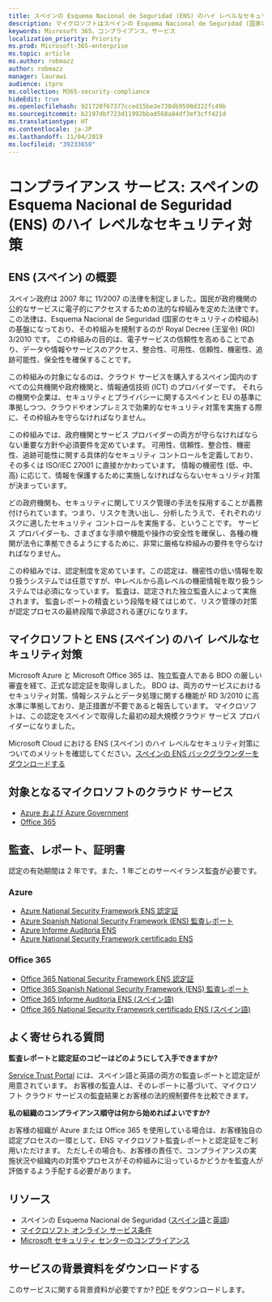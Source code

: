 ```yaml
---
title: スペインの Esquema Nacional de Seguridad (ENS) のハイ レベルなセキュリティ対策
description: マイクロソフトはスペインの Esquema Nacional de Seguridad (国家のセキュリティの枠組み) の認定を取得しています。
keywords: Microsoft 365、コンプライアンス、サービス
localization_priority: Priority
ms.prod: Microsoft-365-enterprise
ms.topic: article
ms.author: robmazz
author: robmazz
manager: laurawi
audience: itpro
ms.collection: M365-security-compliance
hideEdit: true
ms.openlocfilehash: 921728f67377cced15be3e730db9598d322fc49b
ms.sourcegitcommit: b2197dbf723d11992bbad568a84df3ef3cff421d
ms.translationtype: HT
ms.contentlocale: ja-JP
ms.lasthandoff: 11/04/2019
ms.locfileid: "39233650"
---
```

# <a name="compliance-offering-spain-esquema-nacional-de-seguridad-ens-high-level-security-measures"></a>コンプライアンス サービス: スペインの Esquema Nacional de Seguridad (ENS) のハイ レベルなセキュリティ対策

## <a name="spain-ens-overview"></a>ENS (スペイン) の概要

スペイン政府は 2007 年に 11/2007 の法律を制定しました。国民が政府機関の公的なサービスに電子的にアクセスするための法的な枠組みを定めた法律です。 この法律は、Esquema Nacional de Seguridad (国家のセキュリティの枠組み) の基盤になっており、その枠組みを規制するのが Royal Decree (王室令) (RD) 3/2010 です。 この枠組みの目的は、電子サービスの信頼性を高めることであり、データや情報やサービスのアクセス、整合性、可用性、信頼性、機密性、追跡可能性、保全性を確保することです。

この枠組みの対象になるのは、クラウド サービスを購入するスペイン国内のすべての公共機関や政府機関と、情報通信技術 (ICT) のプロバイダーです。 それらの機関や企業は、セキュリティとプライバシーに関するスペインと EU の基準に準拠しつつ、クラウドやオンプレミスで効果的なセキュリティ対策を実施する際に、その枠組みを守らなければなりません。

この枠組みでは、政府機関とサービス プロバイダーの両方が守らなければならない重要な方針や必須要件を定めています。 可用性、信頼性、整合性、機密性、追跡可能性に関する具体的なセキュリティ コントロールを定義しており、その多くは ISO/IEC 27001 に直接かかわっています。 情報の機密性 (低、中、高) に応じて、情報を保護するために実施しなければならないセキュリティ対策が決まっています。

どの政府機関も、セキュリティに関してリスク管理の手法を採用することが義務付けられています。つまり、リスクを洗い出し、分析したうえで、それぞれのリスクに適したセキュリティ コントロールを実施する、ということです。 サービス プロバイダーも、さまざまな手順や機能や操作の安全性を確保し、各種の機関が法令に準拠できるようにするために、非常に厳格な枠組みの要件を守らなければなりません。

この枠組みでは、認定制度を定めています。この認定は、機密性の低い情報を取り扱うシステムでは任意ですが、中レベルから高レベルの機密情報を取り扱うシステムでは必須になっています。 監査は、認定された独立監査人によって実施されます。 監査レポートの精査という段階を経てはじめて、リスク管理の対策が認定プロセスの最終段階で承認される運びになります。

## <a name="microsoft-and-spain-ens-high-level-security-measures"></a>マイクロソフトと ENS (スペイン) のハイ レベルなセキュリティ対策

Microsoft Azure と Microsoft Office 365 は、独立監査人である BDO の厳しい審査を経て、正式な認定証を取得しました。 BDO は、両方のサービスにおけるセキュリティ対策、情報システムとデータ処理に関する機能が RD 3/2010 に高水準に準拠しており、是正措置が不要であると報告しています。 マイクロソフトは、この認定をスペインで取得した最初の超大規模クラウド サービス プロバイダーになりました。

Microsoft Cloud における ENS (スペイン) のハイ レベルなセキュリティ対策についてのメリットを確認してください。[スペインの ENS バックグラウンダーをダウンロードする](https://aka.ms/spainens-backgrounder)

## <a name="microsoft-in-scope-cloud-services"></a>対象となるマイクロソフトのクラウド サービス

- [Azure および Azure Government](https://aka.ms/AzureCompliance)
- [Office 365](https://go.microsoft.com/fwlink/p/?LinkID=2077751)

## <a name="audits-reports-and-certificates"></a>監査、レポート、証明書

認定の有効期間は 2 年です。また、1 年ごとのサーベイランス監査が必要です。

### <a name="azure"></a>Azure

- [Azure National Security Framework ENS 認定証](https://aka.ms/AzureNationalSecurityFrameworkENSCertificate)
- [Azure Spanish National Security Framework (ENS) 監査レポート](https://aka.ms/AzureNationalSecurityFrameworkAuditReport)
- [Azure Informe Auditoria ENS](https://aka.ms/AzureInformeAuditoriaENS)
- [Azure National Security Framework certificado ENS](https://aka.ms/AzureNationalSecurityFrameworkCertificadoENS)

### <a name="office-365"></a>Office 365

- [Office 365 National Security Framework ENS 認定証](https://aka.ms/Office365NationalSecurityFrameworkENSCertificate)
- [Office 365 Spanish National Security Framework (ENS) 監査レポート](https://aka.ms/Office365NationalSecurityFrameworkAuditReport)
- [Office 365 Informe Auditoria ENS (スペイン語)](https://aka.ms/Office365InformeAuditoriaENS)
- [Office 365 National Security Framework certificado ENS (スペイン語)](https://aka.ms/Office365NationalSecurityFrameworkCertificadoENS)

## <a name="frequently-asked-questions"></a>よく寄せられる質問

**監査レポートと認定証のコピーはどのようにして入手できますか?**

[Service Trust Portal](https://aka.ms/stphelp) には、スペイン語と英語の両方の監査レポートと認定証が用意されています。 お客様の監査人は、そのレポートに基づいて、マイクロソフト クラウド サービスの監査結果とお客様の法的規制要件を比較できます。

**私の組織のコンプライアンス順守は何から始めればよいですか?**

お客様の組織が Azure または Office 365 を使用している場合は、お客様独自の認定プロセスの一環として、ENS マイクロソフト監査レポートと認定証をご利用いただけます。 ただしその場合も、お客様の責任で、コンプライアンスの実施状況や組織内の対策やプロセスがその枠組みに沿っているかどうかを監査人が評価するよう手配する必要があります。

## <a name="resources"></a>リソース

- スペインの Esquema Nacional de Seguridad ([スペイン語](https://administracionelectronica.gob.es/pae_Home/pae_Estrategias/pae_Seguridad_Inicio/pae_Esquema_Nacional_de_Seguridad.html?idioma=sp#.Vwxp82mcGM8)と[英語](https://administracionelectronica.gob.es/pae_Home/pae_Estrategias/pae_Seguridad_Inicio/pae_Esquema_Nacional_de_Seguridad.html?idioma=en#.VwvcgmmcGM9))
- [マイクロソフト オンライン サービス条件](https://aka.ms/Online-Services-Terms)
- [Microsoft セキュリティ センターのコンプライアンス](https://www.microsoft.com/trust-center/compliance/compliance-overview)

## <a name="download-the-offering-backgrounder"></a>サービスの背景資料をダウンロードする

このサービスに関する背景資料が必要ですか? [PDF](https://download.microsoft.com/download/2/3/2/23208181-BA86-4011-8B4A-3CA7E8E383A1/ENS-Spain-Compliance.pdf) をダウンロードします。
